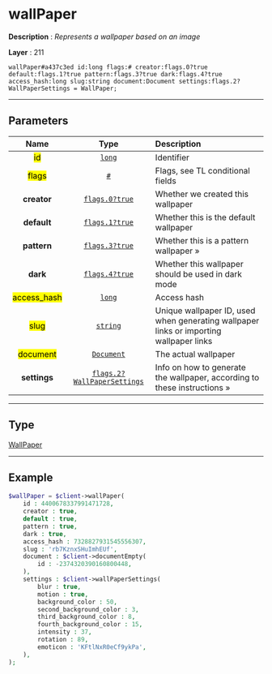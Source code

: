 # wallPaper

**Description** : *Represents a wallpaper based on an image*

**Layer** : 211

```tl
wallPaper#a437c3ed id:long flags:# creator:flags.0?true default:flags.1?true pattern:flags.3?true dark:flags.4?true access_hash:long slug:string document:Document settings:flags.2?WallPaperSettings = WallPaper;
```

---

## Parameters

| Name | Type | Description |
| :---: | :---: | :--- |
| <mark>id</mark> | [`long`](type/long) | Identifier |
| <mark>flags</mark> | [`#`](type/#) | Flags, see TL conditional fields |
| **creator** | [`flags.0?true`](type/true) | Whether we created this wallpaper |
| **default** | [`flags.1?true`](type/true) | Whether this is the default wallpaper |
| **pattern** | [`flags.3?true`](type/true) | Whether this is a pattern wallpaper » |
| **dark** | [`flags.4?true`](type/true) | Whether this wallpaper should be used in dark mode |
| <mark>access_hash</mark> | [`long`](type/long) | Access hash |
| <mark>slug</mark> | [`string`](type/string) | Unique wallpaper ID, used when generating wallpaper links or importing wallpaper links |
| <mark>document</mark> | [`Document`](type/Document) | The actual wallpaper |
| **settings** | [`flags.2?WallPaperSettings`](type/WallPaperSettings) | Info on how to generate the wallpaper, according to these instructions » |

---

## Type

[WallPaper](type/WallPaper)

---

## Example

```php
$wallPaper = $client->wallPaper(
	id : 4400678337991471728,
	creator : true,
	default : true,
	pattern : true,
	dark : true,
	access_hash : 7328827931545556307,
	slug : 'rb7KznxSHuImhEUf',
	document : $client->documentEmpty(
		id : -2374320390160800448,
	),
	settings : $client->wallPaperSettings(
		blur : true,
		motion : true,
		background_color : 50,
		second_background_color : 3,
		third_background_color : 8,
		fourth_background_color : 15,
		intensity : 37,
		rotation : 89,
		emoticon : 'KFtlNxR0eCf9ykPa',
	),
);
```